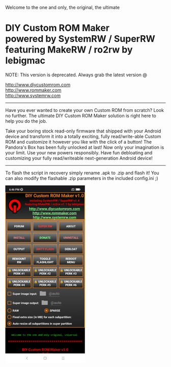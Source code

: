 Welcome to the one and only, the original, the ultimate

<h1>DIY Custom ROM Maker<br>
powered by SystemRW / SuperRW<br>
featuring MakeRW / ro2rw by lebigmac</h1>

NOTE: This version is deprecated. Always grab the latest version @

http://www.diycustomrom.com<br>
http://www.rommaker.com<br>
http://www.systemrw.com

---------------------------------------------------------

Have you ever wanted to create your own Custom ROM from scratch?
Look no further. The ultimate DIY Custom ROM Maker solution is right here to help you do the job.

Take your boring stock read-only firmware that shipped with your Android device and transform it into a
totally exciting, fully read/write-able Custom ROM and customize it however you like with the click of a button!
The Pandora's Box has been fully unlocked at last! Now only your imagination is your limit. Use your new powers responsibly.
Have fun debloating and customizing your fully read/writeable next-generation Android device!

---------------------------------------------------------

To flash the script in recovery simply rename .apk to .zip and flash it!
You can also modify the flashable .zip parameters in the included config.ini ;)

<a href='https://github.com/lebigmac1/DIY-Custom-ROM-Maker-1.0/blob/main/lebigmac.sysrw.rommaker_screenshot_01.jpg?raw=true'><img style='width: 250px;' src='https://github.com/lebigmac1/DIY-Custom-ROM-Maker-1.0/blob/main/lebigmac.sysrw.rommaker_screenshot_01.jpg?raw=true'></a>
